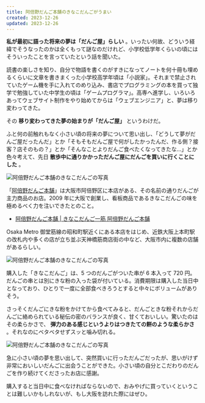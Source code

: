 ```yaml
---
title: 阿倍野だんご本舗のきなこだんごがうまい
created: 2023-12-26
updated: 2023-12-26
---
```


**私が最初に語った将来の夢は「だんご屋」らしい** 。いったい何故、どういう経緯でそうなったのかは全くもって謎なのだけれど、小学校低学年くらいの頃にはそういったことを言っていたという話を聞いた。

読書の楽しさを知り、自分で物語を書くのがすきになってノートを何十冊も埋めるくらいに文章を書きまくった小学校高学年頃は「小説家」。それまで禁止されていたゲーム機を手に入れてのめり込み、書店でプログラミングの本を買って独学で勉強していた中学生の頃は「ゲームプログラマ」。高専へ進学し、いろいろあってウェブサイト制作をやり始めてからは「ウェブエンジニア」と、夢は移り変わってきた。

その **移り変わってきた夢の始まりが「だんご屋」** というわけだ。

ふと何の前触れもなく小さい頃の将来の夢について思い出し、「どうして夢がだんご屋だったんだ」とか「そもそもだんご屋で何がしたかったんだ、作る側？接客？店そのもの？」とか「そんなことよりだんご食べたくなってきたな…」とか色々考えて、先日 **散歩中に通りかかっただんご屋にだんごを買いに行くことにした** 。

![阿倍野だんご本舗のきなこだんごの写真](0a50f8e8-6272-4f77-5424-605e25705100)

「[阿倍野だんご本舗](https://abenodango.com/)」は大阪市阿倍野区に本店がある、その名前の通りだんごが主力商品のお店。2009 年に大阪で創業し、看板商品であるきなこだんごの味を極めるべく力を注いできたとのこと。

- [阿倍野だんご本舗 | きなこだんご一筋 阿倍野だんご本舗](https://abenodango.com/)

Osaka Metro 御堂筋線の昭和町駅近くにある本店をはじめ、近鉄大阪上本町駅の改札内や多くの店が立ち並ぶ天神橋筋商店街の中など、大阪市内に複数の店舗があるらしい。

![阿倍野だんご本舗のきなこだんごの写真](50fd6679-a73c-4078-7180-d8d0d3ef5e00)

購入した「きなこだんご」は、5 つのだんごがついた串が 6 本入って 720 円。だんごの串とは別にきな粉の入った袋が付いている。消費期限は購入した当日中となっており、ひとりで一度に全部食べきろうとすると中々にボリュームがありそう。

さっそくだんごにきな粉をかけてから食べてみると、だんごときな粉それからだんごに絡められている秘伝の密のバランスが良く、甘くておいしい。驚いたのはその柔らかさで、 **弾力のある感じというよりはつきたての餅のような柔らかさ** 。それなのにベタベタせずスッと噛み切れる。

![阿倍野だんご本舗のきなこだんごの写真](cdb5d186-90f1-425c-d7d6-f23fe3434800)

急に小さい頃の夢を思い出して、突然買いに行っただんごだったが、思いがけず非常においしいだんごに出会うことができた。小さい頃の自分とこだわりのだんごを作り続けてくださったお店に感謝。

購入すると当日中に食べなければならないので、おみやげに買っていくということは難しいかもしれないが、もし大阪を訪れた際にはぜひ。
